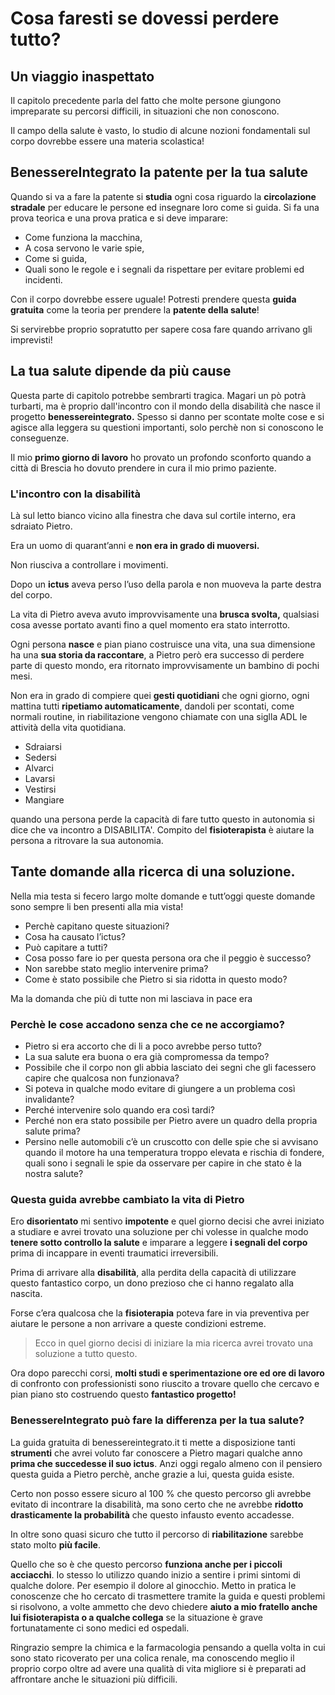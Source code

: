 # Cosa faresti se dovessi perdere tutto?

## Un viaggio inaspettato

Il capitolo precedente parla del fatto che molte persone giungono impreparate su percorsi difficili, in situazioni che non conoscono. 

Il campo della salute è vasto, lo studio di alcune nozioni fondamentali sul corpo dovrebbe essere una materia scolastica! 

## BenessereIntegrato la patente per la tua salute

Quando si va a fare la patente si **studia** ogni cosa riguardo la **circolazione stradale** per educare le persone ed insegnare loro come si guida. 
Si fa una prova teorica e una prova pratica e si deve imparare:
- Come funziona la macchina, 
- A cosa servono le varie spie, 
- Come si guida, 
- Quali sono le regole e i segnali da rispettare per evitare problemi ed incidenti.

Con il corpo dovrebbe essere uguale! 
Potresti prendere questa **guida gratuita** come la teoria per prendere la **patente della salute**!

Si servirebbe proprio  sopratutto per sapere cosa fare quando arrivano gli imprevisti! 


## La tua salute dipende da più cause

Questa parte di capitolo potrebbe sembrarti tragica. Magari un pò potrà turbarti, ma è proprio dall'incontro con il mondo della disabilità che nasce il progetto **benessereintegrato.**
Spesso si danno per scontate molte cose e si agisce alla leggera su questioni importanti, solo perchè non si conoscono le conseguenze.

Il mio **primo giorno di lavoro** ho provato un profondo sconforto quando a città di Brescia ho dovuto prendere in cura il mio primo paziente.

### L'incontro con la disabilità

Là sul letto bianco vicino alla finestra che dava sul cortile interno, era sdraiato Pietro. 

Era un uomo di quarant’anni  e **non era in grado di muoversi.**

Non riusciva a controllare i movimenti.

Dopo un **ictus** aveva perso l’uso della parola e non muoveva la parte destra del corpo.  

La vita di Pietro aveva avuto improvvisamente una **brusca svolta,** qualsiasi cosa avesse portato avanti fino a quel momento era stato interrotto.

Ogni persona **nasce** e pian piano costruisce una vita, una sua dimensione ha una **sua storia da raccontare**, a Pietro però era successo di perdere parte di questo mondo, era ritornato improvvisamente un bambino di pochi mesi.

Non era in grado di compiere quei **gesti quotidiani** che ogni giorno, ogni mattina tutti **ripetiamo automaticamente**, dandoli per scontati, come normali routine, in riabilitazione vengono chiamate con una siglla ADL le attività della vita quotidiana.

- Sdraiarsi
- Sedersi
- Alvarci
- Lavarsi
- Vestirsi 
- Mangiare

quando una persona perde la capacità di fare tutto questo in autonomia si dice che va incontro a DISABILITA'. 
Compito del **fisioterapista** è aiutare la persona a ritrovare la sua autonomia.

## Tante domande alla ricerca di una soluzione.

Nella mia testa si fecero largo molte domande e tutt’oggi queste domande sono sempre li ben presenti alla mia vista!

- Perchè capitano queste situazioni?
- Cosa ha causato l’ictus?
- Può capitare a tutti?
- Cosa posso fare io per questa persona ora che il peggio è successo?
- Non sarebbe stato meglio intervenire prima?
- Come è stato possibile che Pietro si sia ridotta in questo modo?

Ma la domanda che più di tutte non mi lasciava in pace era

### Perchè le cose accadono senza che ce ne accorgiamo?

- Pietro si era accorto che di li a poco avrebbe perso tutto?
- La sua salute era buona o era già compromessa da tempo?
- Possibile che il corpo non gli abbia lasciato dei segni che gli facessero capire che qualcosa non funzionava?
- Si poteva in qualche modo evitare di giungere a un problema così invalidante?
- Perché intervenire solo quando era così tardi?
- Perché non era stato possibile per Pietro avere un quadro della propria salute prima?
- Persino nelle automobili c’è un cruscotto con delle spie che si avvisano quando il motore ha una temperatura troppo elevata e rischia di fondere, quali sono i segnali  le spie da osservare per capire in che stato è la nostra salute?

###  Questa guida avrebbe cambiato la vita di Pietro

Ero **disorientato** mi sentivo **impotente** e quel giorno decisi che avrei iniziato a studiare e avrei trovato una soluzione per chi volesse in qualche modo **tenere sotto controllo la salute** e imparare a leggere **i segnali del corpo** prima di incappare in eventi traumatici irreversibili.

Prima di arrivare alla **disabilità**, alla perdita della capacità di utilizzare questo fantastico corpo, un dono prezioso che ci hanno regalato alla nascita.


Forse c’era qualcosa che la **fisioterapia** poteva fare in via preventiva per aiutare le persone a non arrivare a queste condizioni estreme.

> Ecco in quel giorno decisi di iniziare la mia ricerca avrei trovato una soluzione a tutto  questo.

Ora dopo parecchi corsi, **molti studi e sperimentazione ore ed ore di lavoro** di confronto con professionisti sono riuscito a trovare quello che cercavo e pian piano sto costruendo questo **fantastico progetto!**


### BenessereIntegrato può fare la differenza per la tua salute?

La guida gratuita di benessereintegrato.it ti mette a disposizione tanti **strumenti** che avrei voluto far conoscere a Pietro magari qualche anno **prima che succedesse il suo ictus**.  Anzi oggi regalo almeno con il pensiero questa guida a Pietro perchè,  anche grazie a lui, questa guida esiste.

Certo non posso essere sicuro al 100 % che questo percorso gli avrebbe evitato di incontrare la disabilità, ma sono certo che ne avrebbe **ridotto drasticamente la probabilità** che questo infausto evento accadesse.

In oltre sono quasi sicuro che tutto il percorso di **riabilitazione** sarebbe stato molto **più facile**. 

Quello che so è che questo percorso **funziona anche per i piccoli acciacchi**.  Io stesso lo utilizzo quando inizio a sentire i primi sintomi di qualche dolore. Per esempio il dolore al ginocchio. Metto in pratica le conoscenze che ho cercato di trasmettere tramite la guida e questi problemi si risolvono, a volte ammetto che devo chiedere **aiuto a mio fratello anche lui fisioterapista o a qualche collega**  se la situazione è grave fortunatamente ci sono medici ed ospedali.

Ringrazio sempre la chimica e la farmacologia pensando a quella volta in cui sono stato ricoverato per una colica renale, ma conoscendo meglio il proprio corpo oltre ad avere una qualità di vita migliore si è preparati ad affrontare anche le situazioni più difficili.
<!--stackedit_data:
eyJoaXN0b3J5IjpbLTE5MDM3OTI2NywtNzYzNzA1MTUxLC0yMT
QxMTI2Mjk1XX0=
-->